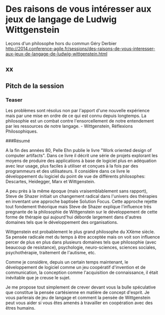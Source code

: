 # Des raisons de vous intéresser aux jeux de langage de Ludwig Wittgenstein
 Leçons d'un philosophe hors du commun
      Géry Derbier
      http://2014.conference-agile.fr/sessions/des-raisons-de-vous-interesser-aux-jeux-de-langage-de-ludwig-wittgenstein.html

## xx

## Pitch de la session
### Teaser
Les problèmes sont résolus non par l'apport d'une nouvelle expérience mais par une mise en ordre de ce qui est connu depuis longtemps. La philosophie est un combat contre l'ensorcellement de notre entendement par les ressources de notre langage. - Wittgenstein, Réflexions Philosophiques.

###Résumé

A la fin des années 80, Pelle Ehn publie le livre "Work oriented design of computer artifacts". Dans ce livre il décrit une série de projets explorant les moyens de produire des applications à base de logiciel plus en adéquation avec leur usage, plus faciles à utiliser et conçues à la fois par des programmeurs et des utilisateurs. Il considère dans ce livre le développement du logiciel du point de vue de différents philosophes: Descartes, Heidegger, Marx et Wittgenstein.

A peu près à la même époque (mais vraisemblablement sans rapport), Steve de Shazer initiait un changement radical dans l'univers des thérapies en inventant une approche baptisée Solution Focus. Cette approche rejette tout fondement théorique mais Steve de Shazer explique l'influence très pregnante de la philosophie de Wittgenstein sur le développement de cette forme de thérapie qui aujourd'hui déborde largement dans d'autres domaines tels que le développement des organisations.

Wittgenstein est probablement le plus grand philosophe du XXème siècle. Sa pensée radicale met du temps à être acceptée mais on voit son influence percer de plus en plus dans plusieurs domaines tels que philosophie (avec beaucoup de resistance), psychologie, neuro-sciences, sciences sociales, psychothérapie, traitement de l'autisme, etc.

Comme je considère, depuis un certain temps maintenant, le développement de logiciel comme un jeu coopératif d'invention et de communication, la conception comme l'acquisition de connaissance, il était inévitable que je creuse le sujet.

Je me propose tout simplement de crever devant vous la bulle spéculative que constitue la pensée cartésienne en matière de concept d'esprit. Je vous parlerais de jeu de langage et comment la pensée de Wittgenstein peut vous aider si vous êtes amenés à travailler en coopération avec des êtres humains.
